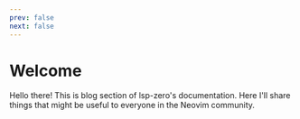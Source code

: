 ```yaml
---
prev: false
next: false
---
```


# Welcome

Hello there! This is blog section of lsp-zero's documentation. Here I'll share things that might be useful to everyone in the Neovim community.

